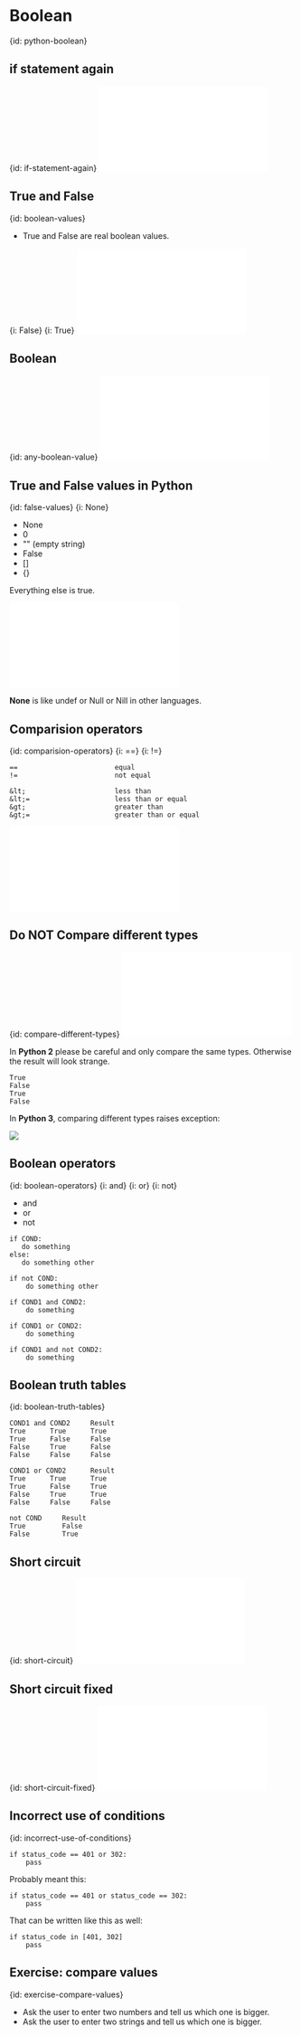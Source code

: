 # Boolean
{id: python-boolean}

## if statement again
{id: if-statement-again}
![](examples/boolean/conditionals.py)


## True and False
{id: boolean-values}

* True and False are real boolean values.

{i: False}
{i: True}
![](examples/boolean/true_false.py)


## Boolean
{id: any-boolean-value}
![](examples/boolean/boolean.py)


## True and False values in Python
{id: false-values}
{i: None}

* None
* 0
* "" (empty string)
* False
* []
* {}


Everything else is true.

![](examples/boolean/boolean_values.py)


<b>None</b> is like undef or Null or Nill in other languages.




## Comparision operators
{id: comparision-operators}
{i: ==}
{i: !=}

```
==                        equal
!=                        not equal

&lt;                      less than
&lt;=                     less than or equal
&gt;                      greater than
&gt;=                     greater than or equal
```
![](examples/other/compare_equals.py)


## Do NOT Compare different types
{id: compare-different-types}
![](examples/other/compare.py)


In <b>Python 2</b> please be careful and only compare the same types.
Otherwise the result will look strange.



```
True
False
True
False
```



In <b>Python 3</b>, comparing different types raises exception:


![](examples/other/compare.out)



## Boolean operators
{id: boolean-operators}
{i: and}
{i: or}
{i: not}

* and
* or
* not


```
if COND:
   do something
else:
   do something other

if not COND:
    do something other

if COND1 and COND2:
    do something

if COND1 or COND2:
    do something

if COND1 and not COND2:
    do something
```


## Boolean truth tables
{id: boolean-truth-tables}

```
COND1 and COND2     Result
True      True      True
True      False     False
False     True      False
False     False     False
```

```
COND1 or COND2      Result
True      True      True
True      False     True
False     True      True
False     False     False
```

```
not COND     Result
True         False
False        True
```


## Short circuit
{id: short-circuit}
![](examples/boolean/short_circuit.py)


## Short circuit fixed
{id: short-circuit-fixed}
![](examples/boolean/short_circuit_fixed.py)


## Incorrect use of conditions
{id: incorrect-use-of-conditions}


```
if status_code == 401 or 302:
    pass
```



Probably meant this:




```
if status_code == 401 or status_code == 302:
    pass
```



That can be written like this as well:




```
if status_code in [401, 302]
    pass
```


## Exercise: compare values
{id: exercise-compare-values}

* Ask the user to enter two numbers and tell us which one is bigger.
* Ask the user to enter two strings and tell us which one is bigger.





